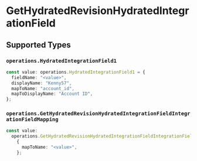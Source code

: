 # GetHydratedRevisionHydratedIntegrationField


## Supported Types

### `operations.HydratedIntegrationField1`

```typescript
const value: operations.HydratedIntegrationField1 = {
  fieldName: "<value>",
  displayName: "Kenny57",
  mapToName: "account_id",
  mapToDisplayName: "Account ID",
};
```

### `operations.GetHydratedRevisionHydratedIntegrationFieldIntegrationFieldMapping`

```typescript
const value:
  operations.GetHydratedRevisionHydratedIntegrationFieldIntegrationFieldMapping =
    {
      mapToName: "<value>",
    };
```

